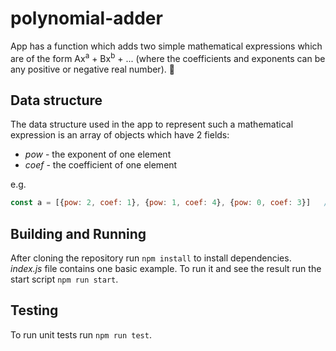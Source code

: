 # polynomial-adder

App has a function which adds two simple mathematical expressions which are of the form
Ax<sup>a</sup> + Bx<sup>b</sup> + ... (where the coefficients and exponents can be any positive or negative real
number). :star_struck:

## Data structure

The data structure used in the app to represent such a mathematical expression is an array of objects which have 2 fields:
* *pow* - the exponent of one element
* *coef* - the coefficient of one element

e.g. 

```javascript
const a = [{pow: 2, coef: 1}, {pow: 1, coef: 4}, {pow: 0, coef: 3}]   // represents x^2+4x+3
```

## Building and Running

After cloning the repository run `npm install` to install dependencies.
*index.js* file contains one basic example. To run it and see the result run the start script `npm run start`.

## Testing

To run unit tests run `npm run test`.
